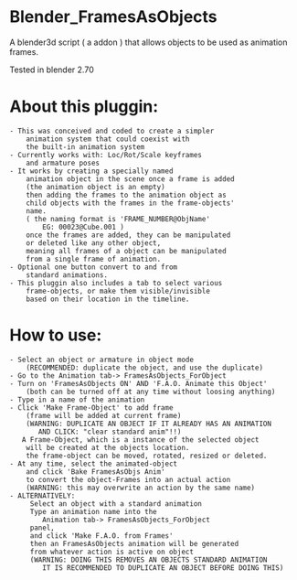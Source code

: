 # Blender_FramesAsObjects
A blender3d script ( a addon ) that allows objects to be used as animation frames.

Tested in blender 2.70


# About this pluggin:
    - This was conceived and coded to create a simpler 
        animation system that could coexist with 
        the built-in animation system
    - Currently works with: Loc/Rot/Scale keyframes 
        and armature poses
    - It works by creating a specially named 
        animation object in the scene once a frame is added
        (the animation object is an empty)
        then adding the frames to the animation object as 
        child objects with the frames in the frame-objects'
        name.
        ( the naming format is 'FRAME_NUMBER@ObjName' 
            EG: 00023@Cube.001 )
        once the frames are added, they can be manipulated
        or deleted like any other object,
        meaning all frames of a object can be manipulated 
        from a single frame of animation. 
    - Optional one button convert to and from 
        standard animations.
    - This pluggin also includes a tab to select various 
        frame-objects, or make them visible/invisible 
        based on their location in the timeline. 
        
# How to use: 
    - Select an object or armature in object mode 
        (RECOMMENDED: duplicate the object, and use the duplicate)
    - Go to the Animation tab-> FramesAsObjects_ForObject
    - Turn on 'FramesAsObjects ON' AND 'F.A.O. Animate this Object'
        (both can be turned off at any time without loosing anything)
    - Type in a name of the animation
    - Click 'Make Frame-Object' to add frame
        (frame will be added at current frame)
        (WARNING: DUPLICATE AN OBJECT IF IT ALREADY HAS AN ANIMATION 
           AND CLICK: "clear standard anim"!!)
       A Frame-Object, which is a instance of the selected object
        will be created at the objects location.
        the frame-object can be moved, rotated, resized or deleted. 
    - At any time, select the animated-object
        and click 'Bake FramesAsObjs Anim'
        to convert the object-Frames into an actual action
        (WARNING: this may overwrite an action by the same name)
    - ALTERNATIVELY:
         Select an object with a standard animation
         Type an animation name into the 
            Animation tab-> FramesAsObjects_ForObject
         panel, 
         and click 'Make F.A.O. from Frames'
         then an FramesAsObjects animation will be generated
         from whatever action is active on object
         (WARNING: DOING THIS REMOVES AN OBJECTS STANDARD ANIMATION
            IT IS RECOMMENDED TO DUPLICATE AN OBJECT BEFORE DOING THIS)

